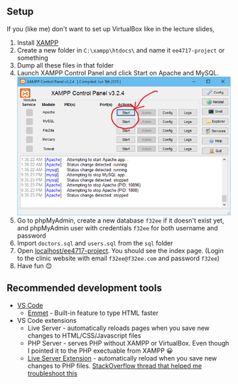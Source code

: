 ## Setup

If you (like me) don't want to set up VirtualBox like in the lecture slides,

1. Install [XAMPP](https://www.apachefriends.org/index.html)
2. Create a new folder in `C:\xampp\htdocs\` and name it `ee4717-project` or something
3. Dump all these files in that folder
4. Launch XAMPP Control Panel and click Start on Apache and MySQL. ![](docs/xampp-setup.png)
5. Go to phpMyAdmin, create a new database `f32ee` if it doesn't exist yet, and phpMyAdmin user with credentials `f32ee` for both username and password 
6. Import `doctors.sql` and `users.sql` from the `sql` folder
7. Open [localhost/ee4717-project](http://localhost/ee4717-project). You should see the index page. (Login to the clinic website with email `f32ee@f32ee.com` and password `f32ee`)
8. Have fun 😊


## Recommended development tools

* [VS Code](https://code.visualstudio.com/)
  * [Emmet](https://www.youtube.com/watch?v=ZtyMdRzvi0w) - Built-in feature to type HTML faster 
* VS Code extensions
  * Live Server - automatically reloads pages when you save new changes to HTML/CSS/Javascript files
  * PHP Server - serves PHP without XAMPP or VirtualBox. Even though I pointed it to the PHP exectuable from XAMPP 😀
  * [Live Server Extension](https://github.com/ritwickdey/live-server-web-extension) - automatically reload when you save new changes to PHP files. [StackOverflow thread that helped me troubleshoot this](https://stackoverflow.com/a/64542693)